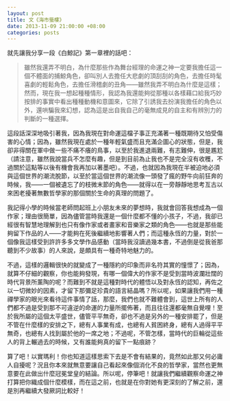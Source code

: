 ```yaml
---
layout: post
title: 文《海市蜃樓》
date: 2013-11-09 21:00:00 +08:00
categories: posts
---
```


就先讓我分享一段《白鯨記》第一章裡的話吧：

> 雖然我還弄不明白，為什麼那些作為舞台經理的命運之神一定要我擔任這一個不體面的捕鯨角色，卻叫別人去擔任大悲劇的頂刮刮的角色，去擔任時髦喜劇的輕鬆角色，去擔任滑稽劇的丑角——雖然我弄不明白為什麼是這樣；然而，現在我一想起種種情形，我認為我還能夠從那種以各樣藉口給我巧妙按排的事實中看出種種動機和意圖來，它除了引誘我去扮演我擔任的角色以外，還哄騙我來幻想，認為這是出自我自己的毫無成見的自主和有辨別力的判斷的一種選擇。

這段話深深地吸引著我，因為我現在對命運這檔子事正充滿著一種既期待又怕受傷害的心情；因為，雖然我現在處於一種年輕氣盛而且充滿企圖心的狀態，但是，我卻非得關在軍中做一些不痛不癢的鳥事，以至於我進退兩難，有志難伸，很是尷尬（請注意，雖然我說當兵不怎麼有趣，但是到目前為止我也不是完全沒有收穫，不過關於這點等以後有機會我再加以著墨吧）。不過，也就因為我現在半被迫地必須與這個世界的潮流脫節，以至於當這個世界的潮流像一頭發了瘋的野牛向前狂奔的時候，我——一個被遺忘了的枝微末節的角色——就得以在一旁靜靜地思考亙古以來困老擾著無數哲學家的那個關於生命的真理的問題了。

我記得小學的時候當老師問起班上小朋友未來的夢想時，我就會回答我想成為一個作家；理由很簡單，因為儘管當時我還是一個什麼都不懂的小孩子，不過，我卻已經很有智慧地理解到也只有像作家或者畫家和音樂家之類的角色——也就是那些能夠留下作品的人——才能夠在死後繼續地影響著人們；而這種永恆的力量，對於一個像我這樣受到許許多多文學作品感動（當時我沒讀過幾本書，不過倒是從我爸那聽到不少故事）的人來說，是頗具有一種奇特地魅力的。

不過，這樣的邏輯很快的就變成了一種隱約的印象而非名符其實的憧憬了；因為，就算不仔細的觀察，你也能夠發現，有哪一個偉大的作家不是受到當時波瀾壯闊的時代背景所薰陶的呢？而難到不就是這種對時代的體悟以及對永恆的認知，再佐之以一切微妙的因素，才留下那彌足珍貴的語言結晶嗎？所以呢，如果讓我們用一種禪學家的眼光來看待這件事情了話，那麼，我們也就不難體會到，這世上所有的人們都不過是受到那不可違逆的命運的力量所擺佈著，而且往往還都毫無自覺哩！至於我所屬的這個太平盛世，儘管平平無奇，卻也不過是另外的一種安排罷了，但是不管在什麼樣的安排之下，總有人事業有成，也總有人貧困終身，總有人過得平平無奇，也總有人找到屬於他的一席之地；不過呢，不管怎樣，當時代的巨輪從這些人的背上輾過去的時候，又有誰能夠真的留下一點痕跡？

算了吧！以實瑪利！你也知道這樣思索下去是不會有結果的，竟然如此那又何必庸人自擾呢？況且你本來就無意要讓自己看起來像個消化不良的哲學家，當然也更無意要在此做出什麼冠冕堂皇的結論。所以呢，停筆吧！就讓我們繼續觀察命運之神打算把你織成個什麼模樣，而在這之前，也就是在你對她有更深刻的了解之前，還是別再繼續大發厥詞比較好！
